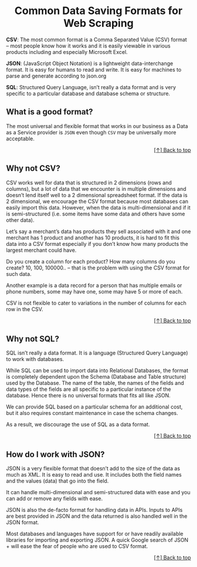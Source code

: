 <div id="top"  align="center">


# Common Data Saving Formats for Web Scraping

</div>



**CSV**: The most common format is a Comma Separated Value (CSV) format – most people know how it works and it is easily viewable in various products including and especially Microsoft Excel.

**JSON**: (JavaScript Object Notation) is a lightweight data-interchange format. It is easy for humans to read and write. It is easy for machines to parse and generate according to json.org


**SQL**: Structured Query Language, isn’t really a data format and is very specific to a particular database and database schema or structure.

## What is a good format?

The most universal and flexible format that works in our business as a Data as a Service provider is `JSON` even though `CSV` may be universally more acceptable.



<div align="right">

[[↑] Back to top](#top)

</div>  


## Why not CSV?

CSV works well for data that is structured in 2 dimensions (rows and columns), but a lot of data that we encounter is in multiple dimensions and doesn’t lend itself well to a 2 dimensional spreadsheet format. If the data is 2 dimensional, we encourage the CSV format because most databases can easily import this data. However, when the data is multi-dimensional and if it is semi-structured (i.e. some items have some data and others have some other data).

Let’s say a merchant’s data has products they sell associated with it and one merchant has 1 product and another has 10 products, it is hard to fit this data into a CSV format especially if you don’t know how many products the largest merchant could have.

Do you create a column for each product? How many columns do you create? 10, 100, 100000.. – that is the problem with using the CSV format for such data.

Another example is a data record for a person that has multiple emails or phone numbers, some may have one, some may have 5 or more of each.

CSV is not flexible to cater to variations in the number of columns for each row in the CSV.


<div align="right">

[[↑] Back to top](#top)

</div>  


## Why not SQL?

SQL isn’t really a data format. It is a language (Structured Query Language) to work with databases.

While SQL can be used to import data into Relational Databases, the format is completely dependent upon the Schema (Database and Table structure) used by the Database. The name of the table, the names of the fields and data types of the fields are all specific to a particular instance of the database. Hence there is no universal formats that fits all like JSON.

We can provide SQL based on a particular schema for an additional cost, but it also requires constant maintenance in case the schema changes.

As a result, we discourage the use of SQL as a data format.



<div align="right">

[[↑] Back to top](#top)

</div>  


## How do I work with JSON?

JSON is a very flexible format that doesn’t add to the size of the data as much as XML. It is easy to read and use. It includes both the field names and the values (data) that go into the field.

It can handle multi-dimensional and semi-structured data with ease and you can add or remove any fields with ease.

JSON is also the de-facto format for handling data in APIs. Inputs to APIs are best provided in JSON and the data returned is also handled well in the JSON format.

Most databases and languages have support for or have readily available libraries for importing and exporting JSON. A quick Google search of JSON + <your favorite database name> will ease the fear of people who are used to CSV format.

  
  
<div align="right">

[[↑] Back to top](#top)

</div>  
